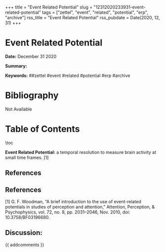+++
title = "Event Related Potential"
slug = "12312020233931-event-related-potential"
tags = ["zettel", "event", "related", "potential", "erp", "archive"]
rss_title = "Event Related Potential"
rss_pubdate = Date(2020, 12, 31)
+++



Event Related Potential
=========

**Date:** December 31 2020

**Summary:** 

**Keywords:** ##zettel #event #related #potential #erp #archive

Bibliography
==========

Not Available

Table of Contents
=========

\toc

**Event Related Potential:** a temporal resolution to measure brain activity at small time frames. [1]

## References

## References

[1] G. F. Woodman, “A brief introduction to the use of event-related potentials in studies of perception and attention,” Attention, Perception, & Psychophysics, vol. 72, no. 8, pp. 2031–2046, Nov. 2010, doi: 10.3758/BF03196680.
## Discussion: 

{{ addcomments }}
